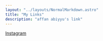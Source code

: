 ```yaml
---
layout: "../layouts/NormalMarkdown.astro"
title: "My Links"
description: "affan abiyyu's link"
---
```


[Instagram](https://www.instagram.com/affanabito)